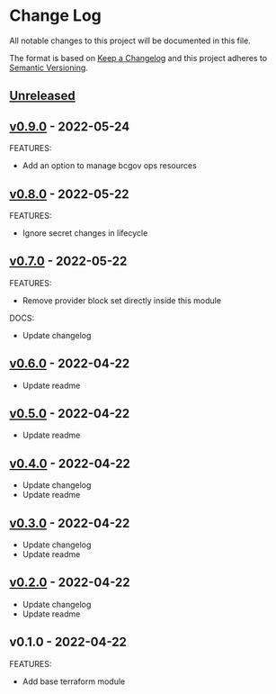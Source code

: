 # Change Log

All notable changes to this project will be documented in this file.

The format is based on [Keep a Changelog](http://keepachangelog.com/) and this
project adheres to [Semantic Versioning](http://semver.org/).

<a name="unreleased"></a>
## [Unreleased]



<a name="v0.9.0"></a>
## [v0.9.0] - 2022-05-24
FEATURES:
- Add an option to manage bcgov ops resources


<a name="v0.8.0"></a>
## [v0.8.0] - 2022-05-22
FEATURES:
- Ignore secret changes in lifecycle


<a name="v0.7.0"></a>
## [v0.7.0] - 2022-05-22
FEATURES:
- Remove provider block set directly inside this module

DOCS:
- Update changelog


<a name="v0.6.0"></a>
## [v0.6.0] - 2022-04-22

- Update readme


<a name="v0.5.0"></a>
## [v0.5.0] - 2022-04-22

- Update readme


<a name="v0.4.0"></a>
## [v0.4.0] - 2022-04-22

- Update changelog
- Update readme


<a name="v0.3.0"></a>
## [v0.3.0] - 2022-04-22

- Update changelog
- Update readme


<a name="v0.2.0"></a>
## [v0.2.0] - 2022-04-22

- Update changelog
- Update readme


<a name="v0.1.0"></a>
## v0.1.0 - 2022-04-22
FEATURES:
- Add base terraform module


[Unreleased]: https://github.com/bcgov/sso-terraform-keycloak-client/compare/v0.9.0...HEAD
[v0.9.0]: https://github.com/bcgov/sso-terraform-keycloak-client/compare/v0.8.0...v0.9.0
[v0.8.0]: https://github.com/bcgov/sso-terraform-keycloak-client/compare/v0.7.0...v0.8.0
[v0.7.0]: https://github.com/bcgov/sso-terraform-keycloak-client/compare/v0.6.0...v0.7.0
[v0.6.0]: https://github.com/bcgov/sso-terraform-keycloak-client/compare/v0.5.0...v0.6.0
[v0.5.0]: https://github.com/bcgov/sso-terraform-keycloak-client/compare/v0.4.0...v0.5.0
[v0.4.0]: https://github.com/bcgov/sso-terraform-keycloak-client/compare/v0.3.0...v0.4.0
[v0.3.0]: https://github.com/bcgov/sso-terraform-keycloak-client/compare/v0.2.0...v0.3.0
[v0.2.0]: https://github.com/bcgov/sso-terraform-keycloak-client/compare/v0.1.0...v0.2.0
